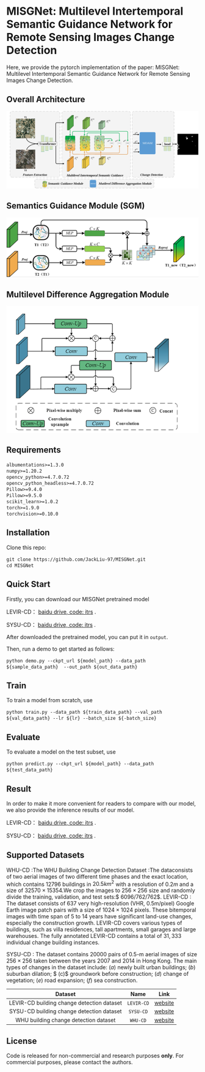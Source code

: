 # MISGNet: Multilevel Intertemporal Semantic Guidance Network for Remote Sensing Images Change Detection

Here, we provide the pytorch implementation of the paper: MISGNet: Multilevel Intertemporal Semantic Guidance Network for Remote Sensing Images Change Detection. 

## Overall Architecture

![image-20240318100808405](images/image-20240318100808405.png)



## Semantics Guidance Module (SGM)

![image-20230928101909250](images/image-20230928101909250.png)



## Multilevel Difference Aggregation Module

![image-20230928101810655](images/image-20230928101810655.png)



## Requirements

```
albumentations>=1.3.0
numpy>=1.20.2
opencv_python>=4.7.0.72
opencv_python_headless>=4.7.0.72
Pillow>=9.4.0
Pillow>=9.5.0
scikit_learn>=1.0.2
torch>=1.9.0
torchvision>=0.10.0
```



## Installation

Clone this repo:

```shell
git clone https://github.com/JackLiu-97/MISGNet.git
cd MISGNet
```



## Quick Start

Firstly, you can download our MISGNet pretrained model

LEVIR-CD： [baidu drive, code: itrs](https://pan.baidu.com/s/1kGupH6yMj_Qj_sIqDRhK6Q  ) . 

SYSU-CD： [baidu drive, code: itrs](https://pan.baidu.com/s/1aSrkl--vdaPVaiMCviHrjQ  ) . 

After downloaded the pretrained model, you can put it in `output`.

Then, run a demo to get started as follows:

```shell
python demo.py --ckpt_url ${model_path} --data_path ${sample_data_path}  --out_path ${out_data_path} 
```



## Train

To train a model from scratch, use

```shell
python train.py --data_path ${train_data_path} --val_path ${val_data_path} --lr ${lr} --batch_size ${-batch_size} 
```



## Evaluate

To evaluate a model on the test subset, use

```shell
python predict.py --ckpt_url ${model_path} --data_path ${test_data_path}
```



## Result

In order to make it more convenient for readers to compare with our model, we also provide the inference results of our model.

LEVIR-CD： [baidu drive, code: itrs](https://pan.baidu.com/s/1VWne8aNe8t6jqvy5_q6_dQ ) . 

SYSU-CD： [baidu drive, code: itrs](https://pan.baidu.com/s/1Ch1mJeROe8cx48JTLMb8jw ) . 

## Supported Datasets

WHU-CD :The WHU Building Change Detection Dataset :The dataconsists of two aerial images of two different time phases and the exact location, which contains $12796$ buildings in $20.5km^2$ with a resolution of $0.2 m$ and a size of $32570\times15354$.We crop the images to $256\times256$ size and randomly divide the training, validation, and test sets:$ 6096/762/762$. 
		LEVIR-CD : The dataset consists of $637$ very high-resolution (VHR, $0.5$m/pixel) Google Earth image patch pairs with a size of $1024 \times  1024$ pixels. These bitemporal images with time span of $5$ to $14$ years have significant land-use changes, especially the construction growth. LEVIR-CD covers various types of buildings, such as villa residences, tall apartments, small garages and large warehouses. The fully annotated LEVIR-CD contains a total of $31,333$ individual change building instances.

SYSU-CD : The dataset contains $20000$ pairs of $0.5$-m aerial images of size $256 \times 256$ taken between the years $2007$ and $2014$ in Hong Kong. The main types of changes in the dataset include: $(a)$ newly built urban buildings;  $(b)$ suburban dilation; $ (c)$ groundwork before construction;  $(d)$ change of vegetation; $(e)$ road expansion; $(f)$ sea construction.

|                  Dataset                   |    Name    |                             Link                             |
| :----------------------------------------: | :--------: | :----------------------------------------------------------: |
| LEVIR-CD building change detection dataset | `LEVIR-CD` |             [website](http://chenhao.in/LEVIR/)              |
| SYSU-CD building change detection dataset  | `SYSU-CD`  |        [website](https://github.com/liumency/SYSU-CD)        |
|   WHU building change detection dataset    |  `WHU-CD`  | [website](http://study.rsgis.whu.edu.cn/pages/download/building_dataset.html) |


## License

Code is released for non-commercial and research purposes **only**. For commercial purposes, please contact the authors.
